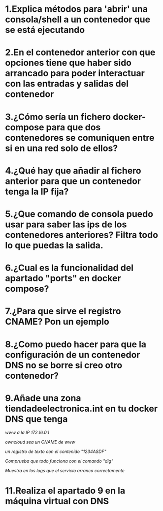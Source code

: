 # 1.Explica métodos para 'abrir' una consola/shell a un contenedor que se está ejecutando

# 2.En el contenedor anterior con que opciones tiene que haber sido arrancado para poder interactuar con las entradas y salidas del contenedor

# 3.¿Cómo sería un fichero docker-compose para que dos contenedores se comuniquen entre si en una red solo de ellos?

# 4.¿Qué hay que añadir al fichero anterior para que un contenedor tenga la IP fija?

# 5.¿Que comando de consola puedo usar para saber las ips de los contenedores anteriores? Filtra todo lo que puedas la salida.

# 6.¿Cual es la funcionalidad del apartado "ports" en docker compose?

# 7.¿Para que sirve el registro CNAME? Pon un ejemplo

# 8.¿Como puedo hacer para que la configuración de un contenedor DNS no se borre si creo otro contenedor?

# 9.Añade una zona tiendadeelectronica.int en tu docker DNS que tenga
*www a la IP 172.16.0.1*

*owncloud sea un CNAME de www*

*un registro de texto con el contenido "1234ASDF"*

*Comprueba que todo funciona con el comando "dig"*

*Muestra en los logs que el servicio arranca correctamente*

# 11.Realiza el apartado 9 en la máquina virtual con DNS

